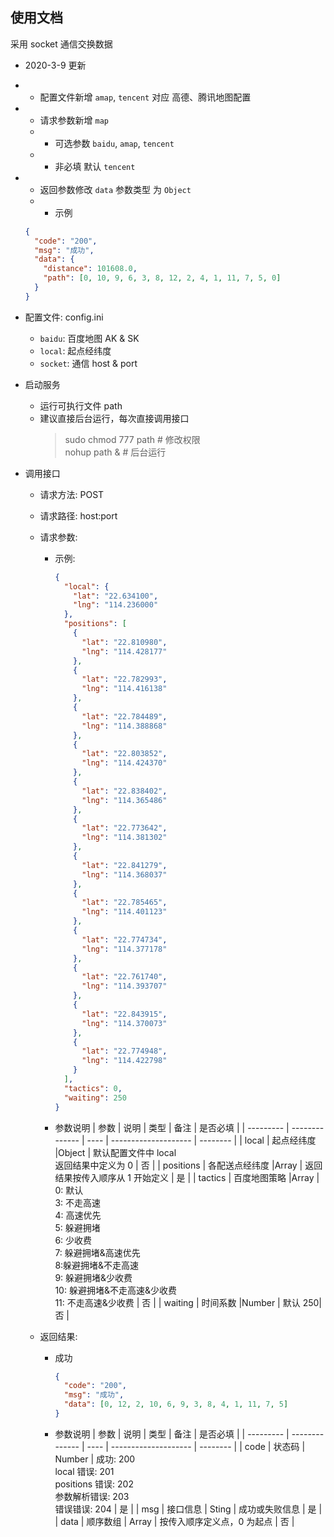 ## 使用文档

采用 socket 通信交换数据

- 2020-3-9 更新
- - 配置文件新增 `amap`, `tencent` 对应 高德、腾讯地图配置
- - 请求参数新增 `map`
  - - 可选参数 `baidu`, `amap`, `tencent`
  - - 非必填 默认 `tencent`
- - 返回参数修改 `data` 参数类型 为 `Object`
  - - 示例

  ```json
  {
    "code": "200",
    "msg": "成功",
    "data": {
      "distance": 101608.0,
      "path": [0, 10, 9, 6, 3, 8, 12, 2, 4, 1, 11, 7, 5, 0]
    }
  }
  ```

- 配置文件: config.ini

  - `baidu`: 百度地图 AK & SK
  - `local`: 起点经纬度
  - `socket`: 通信 host & port

- 启动服务

  - 运行可执行文件 path
  - 建议直接后台运行，每次直接调用接口
    > sudo chmod 777 path # 修改权限  
    > nohup path & # 后台运行

- 调用接口

  - 请求方法: POST
  - 请求路径: host:port
  - 请求参数:

    - 示例:
      ```json
      {
        "local": {
          "lat": "22.634100",
          "lng": "114.236000"
        },
        "positions": [
          {
            "lat": "22.810980",
            "lng": "114.428177"
          },
          {
            "lat": "22.782993",
            "lng": "114.416138"
          },
          {
            "lat": "22.784489",
            "lng": "114.388868"
          },
          {
            "lat": "22.803852",
            "lng": "114.424370"
          },
          {
            "lat": "22.838402",
            "lng": "114.365486"
          },
          {
            "lat": "22.773642",
            "lng": "114.381302"
          },
          {
            "lat": "22.841279",
            "lng": "114.368037"
          },
          {
            "lat": "22.785465",
            "lng": "114.401123"
          },
          {
            "lat": "22.774734",
            "lng": "114.377178"
          },
          {
            "lat": "22.761740",
            "lng": "114.393707"
          },
          {
            "lat": "22.843915",
            "lng": "114.370073"
          },
          {
            "lat": "22.774948",
            "lng": "114.422798"
          }
        ],
        "tactics": 0,
        "waiting": 250
      }
      ```
    - 参数说明
      | 参数 | 说明 | 类型 | 备注 | 是否必填 |
      | --------- | -------------- | ---- | -------------------- | -------- |
      | local | 起点经纬度 |Object | 默认配置文件中 local<br>返回结果中定义为 0 | 否 |
      | positions | 各配送点经纬度 |Array | 返回结果按传入顺序从 1 开始定义 | 是 |
      | tactics | 百度地图策略 |Array | 0: 默认<br>3: 不走高速<br>4: 高速优先<br>5: 躲避拥堵<br>6: 少收费<br>7: 躲避拥堵&高速优先<br>8:躲避拥堵&不走高速<br>9: 躲避拥堵&少收费<br>10: 躲避拥堵&不走高速&少收费<br>11: 不走高速&少收费 | 否 |
      | waiting | 时间系数 |Number | 默认 250| 否 |

  - 返回结果:

    - 成功

      ```json
      {
        "code": "200",
        "msg": "成功",
        "data": [0, 12, 2, 10, 6, 9, 3, 8, 4, 1, 11, 7, 5]
      }
      ```

    - 参数说明
      | 参数 | 说明 | 类型 | 备注 | 是否必填 |
      | --------- | -------------- | ---- | -------------------- | -------- |
      | code | 状态码 | Number | 成功: 200<br>local 错误: 201<br>positions 错误: 202<br>参数解析错误: 203<br>错误错误: 204 | 是 |
      | msg | 接口信息 | Sting | 成功或失败信息 | 是 |
      | data | 顺序数组 | Array | 按传入顺序定义点，0 为起点 | 否 |
